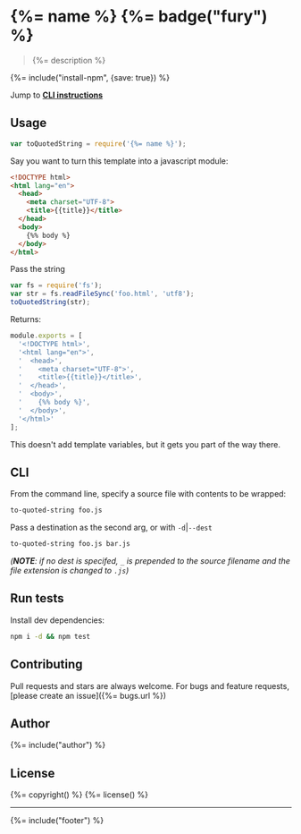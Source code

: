 # {%= name %} {%= badge("fury") %}

> {%= description %}

{%= include("install-npm", {save: true}) %}

Jump to **[CLI instructions](#CLI)**

## Usage

```js
var toQuotedString = require('{%= name %}');
```

Say you want to turn this template into a javascript module:

```html
<!DOCTYPE html>
<html lang="en">
  <head>
    <meta charset="UTF-8">
    <title>{{title}}</title>
  </head>
  <body>
    {%% body %}
  </body>
</html>
```

Pass the string

```js
var fs = require('fs');
var str = fs.readFileSync('foo.html', 'utf8');
toQuotedString(str);
```

Returns:

```js
module.exports = [
  '<!DOCTYPE html>',
  '<html lang="en">',
  '  <head>',
  '    <meta charset="UTF-8">',
  '    <title>{{title}}</title>',
  '  </head>',
  '  <body>',
  '    {%% body %}',
  '  </body>',
  '</html>'
];
```

This doesn't add template variables, but it gets you part of the way there.

## CLI

From the command line, specify a source file with contents to be wrapped:

```bash
to-quoted-string foo.js
```

Pass a destination as the second arg, or with `-d`|`--dest` 

```bash
to-quoted-string foo.js bar.js
```

_(**NOTE**: if no dest is specifed, `_` is prepended to the source filename and the file extension is changed to `.js`)_

## Run tests

Install dev dependencies:

```bash
npm i -d && npm test
```

## Contributing
Pull requests and stars are always welcome. For bugs and feature requests, [please create an issue]({%= bugs.url %})

## Author
{%= include("author") %}

## License
{%= copyright() %}
{%= license() %}

***

{%= include("footer") %}
